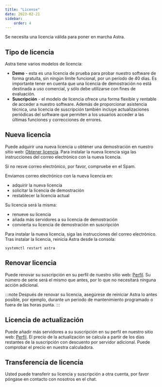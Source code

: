 ```yaml
---
title: "License"
date: 2023-02-21
sidebar:
    order: 4
---
```


Se necesita una licencia válida para poner en marcha Astra.

## Tipo de licencia[](/es/astra/getting-started/first-steps/license#license-type)

Astra tiene varios modelos de licencia:

- **Demo** - esta es una licencia de prueba para probar nuestro software de forma gratuita, sin ningún límite funcional, por un período de 40 días. Es importante tener en cuenta que una licencia de demostración no está destinada a uso comercial, y sólo debe utilizarse con fines de evaluación.
- **Suscripción** - el modelo de licencia ofrece una forma flexible y rentable de acceder a nuestro software. Además de proporcionar asistencia técnica, una licencia de suscripción también incluye actualizaciones periódicas del software que permiten a los usuarios acceder a las últimas funciones y correcciones de errores.

## Nueva licencia[](/es/astra/getting-started/first-steps/license#new-license)

Puede adquirir una nueva licencia u obtener una demostración en nuestro sitio web: [Obtener licencia](https://cesbo.com/astra-license). Para instalar la nueva licencia siga las instrucciones del correo electrónico con la nueva licencia.

Si no resve correo electrónico, por favor, compruebe en el Spam.

Enviamos correo electrónico con la nueva licencia en:

- adquirir la nueva licencia
- solicitar la licencia de demostración
- restablecer la licencia actual

Su licencia será la misma:

- renueve su licencia
- añada más servidores a su licencia de demostración
- convierta su licencia de demostración en suscripción

Para instalar la nueva licencia, siga las instrucciones del correo electrónico. Tras instalar la licencia, reinicia Astra desde la consola:

```
systemctl restart astra
```

## Renovar licencia[](/es/astra/getting-started/first-steps/license#renew-license)

Puede renovar su suscripción en su perfil de nuestro sitio web: [Perfil](https://cesbo.com/profile). Su número de serie será el mismo que antes, por lo que no necesitará ninguna acción adicional.

:::note Después de renovar su licencia, asegúrese de reiniciar Astra lo antes posible, por ejemplo, durante un periodo de mantenimiento programado o fuera de las horas punta.
:::

## Licencia de actualización[](/es/astra/getting-started/first-steps/license#upgrade-license)

Puede añadir más servidores a su suscripción en su perfil en nuestro sitio web: [Perfil](https://cesbo.com/profile). El precio de la actualización se calcula a partir de los días restantes de la suscripción con descuento por servidor adicional. Puede comprobar el precio en nuestra calculadora.

## Transferencia de licencia[](/es/astra/getting-started/first-steps/license#transfer-license)

Usted puede transferir su licencia y suscripción a otra cuenta, por favor póngase en contacto con nosotros en el chat.
